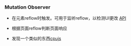 ### Mutation Observer
 - 在元素reflow时触发。可用于监听reflow，以检测UI更改
 [API](https://developer.mozilla.org/zh-CN/docs/Web/API/MutationObserver)
 - 根据页面reflow判断页面响应

 - 发现一个类似的东西[cpujs](https://github.com/grz/cpujs)